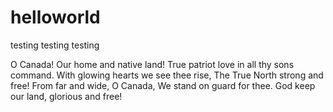 # helloworld
testing testing testing


O Canada! Our home and native land! 
True patriot love in all thy sons command. 
With glowing hearts we see thee rise, 
The True North strong and free! 
From far and wide, O Canada, 
We stand on guard for thee. 
God keep our land, glorious and free!

